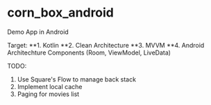 # corn_box_android
Demo App in Android

Target:
**1. Kotlin
**2. Clean Architecture
**3. MVVM
**4. Android Architechture Components (Room, ViewModel, LiveData)


TODO:
1. Use Square's Flow to manage back stack
2. Implement local cache
3. Paging for movies list
